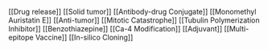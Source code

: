 [[Drug release]]
[[Solid tumor]]
[[Antibody-drug Conjugate]]
[[Monomethyl Auristatin E]]
[[Anti-tumor]]
[[Mitotic Catastrophe]]
[[Tubulin Polymerization Inhibitor]]
[[Benzothiazepine]]
[[Ca-4 Modification]]
[[Adjuvant]]
[[Multi-epitope Vaccine]]
[[In-silico Cloning]]

